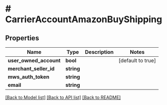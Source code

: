 # # CarrierAccountAmazonBuyShipping

## Properties

Name | Type | Description | Notes
------------ | ------------- | ------------- | -------------
**user_owned_account** | **bool** |  | [default to true]
**merchant_seller_id** | **string** |  |
**mws_auth_token** | **string** |  |
**email** | **string** |  |

[[Back to Model list]](../../README.md#models) [[Back to API list]](../../README.md#endpoints) [[Back to README]](../../README.md)
